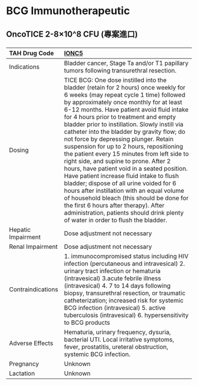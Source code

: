 # BCG Immunotherapeutic

## OncoTICE 2-8×10^8 CFU (專案進口)

##### 

| TAH Drug Code      | [IONC5](https://www.tahsda.org.tw/drugs/hissearch.php?drug_code=IONC5)                                                                                                                                                                                                                                                                                                                                                                                                                                                                                                                                                                                                                                                                                                                                                                                                                                   |
|:-------------------|:---------------------------------------------------------------------------------------------------------------------------------------------------------------------------------------------------------------------------------------------------------------------------------------------------------------------------------------------------------------------------------------------------------------------------------------------------------------------------------------------------------------------------------------------------------------------------------------------------------------------------------------------------------------------------------------------------------------------------------------------------------------------------------------------------------------------------------------------------------------------------------------------------------|
| Indications        | Bladder cancer, Stage Ta and/or T1 papillary tumors following transurethral resection.                                                                                                                                                                                                                                                                                                                                                                                                                                                                                                                                                                                                                                                                                                                                                                                                                   |
| Dosing             | TICE BCG: One dose instilled into the bladder (retain for 2 hours) once weekly for 6 weeks (may repeat cycle 1 time) followed by approximately once monthly for at least 6-12 months. Have patient avoid fluid intake for 4 hours prior to treatment and empty bladder prior to instillation. Slowly instill via catheter into the bladder by gravity flow; do not force by depressing plunger. Retain suspension for up to 2 hours, repositioning the patient every 15 minutes from left side to right side, and supine to prone. After 2 hours, have patient void in a seated position. Have patient increase fluid intake to flush bladder; dispose of all urine voided for 6 hours after instillation with an equal volume of household bleach (this should be done for the first 6 hours after therapy). After administration, patients should drink plenty of water in order to flush the bladder. |
| Hepatic Impairment | Dose adjustment not necessary                                                                                                                                                                                                                                                                                                                                                                                                                                                                                                                                                                                                                                                                                                                                                                                                                                                                            |
| Renal Impairment   | Dose adjustment not necessary                                                                                                                                                                                                                                                                                                                                                                                                                                                                                                                                                                                                                                                                                                                                                                                                                                                                            |
| Contraindications  | 1. immunocompromised status including HIV infection (percutaneous and intravesical) 2. urinary tract infection or hematuria (intravesical) 3.acute febrile illness (intravesical) 4. 7 to 14 days following biopsy, transurethral resection, or traumatic catheterization; increased risk for systemic BCG infection (intravesical) 5. active tuberculosis (intravesical) 6. hypersensitivity to BCG products                                                                                                                                                                                                                                                                                                                                                                                                                                                                                            |
| Adverse Effects    | Hematuria, urinary frequency, dysuria, bacterial UTI. Local irritative symptoms, fever, prostatitis, ureteral obstruction, systemic BCG infection.                                                                                                                                                                                                                                                                                                                                                                                                                                                                                                                                                                                                                                                                                                                                                       |
| Pregnancy          | Unknown                                                                                                                                                                                                                                                                                                                                                                                                                                                                                                                                                                                                                                                                                                                                                                                                                                                                                                  |
| Lactation          | Unknown                                                                                                                                                                                                                                                                                                                                                                                                                                                                                                                                                                                                                                                                                                                                                                                                                                                                                                  |

